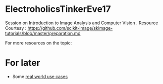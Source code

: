 # ElectroholicsTinkerEve17
Session on Introduction to Image Analysis and Computer Vision .
Resource Courtesy : https://github.com/scikit-image/skimage-tutorials/blob/master/preparation.md


For more resources on the topic:
# For later

- Some [real world use cases](http://bit.ly/skimage_real_world)
